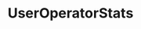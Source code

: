 ---
title: UserOperatorStats
parent: Types
layout: default
nav_order: 12
permalink: "/Types/UserOperatorStats"
---